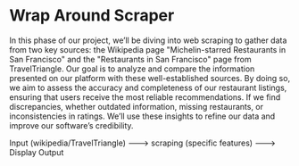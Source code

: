 # Wrap Around Scraper

In this phase of our project, we’ll be diving into web scraping to gather data from two key sources: the Wikipedia page "Michelin-starred Restaurants in San Francisco" and the "Restaurants in San Francisco" page from TravelTriangle. Our goal is to analyze and compare the information presented on our platform with these well-established sources.
By doing so, we aim to assess the accuracy and completeness of our restaurant listings, ensuring that users receive the most reliable recommendations. If we find discrepancies, whether outdated information, missing restaurants, or inconsistencies in ratings. We’ll use these insights to refine our data and improve our software’s credibility.

Input (wikipedia/TravelTriangle) ---> scraping (specific features) ---> Display Output
